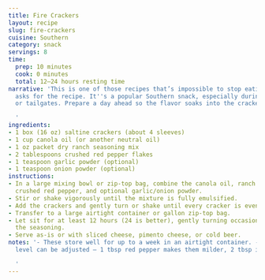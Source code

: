```yaml
---
title: Fire Crackers
layout: recipe
slug: fire-crackers
cuisine: Southern
category: snack
servings: 8
time:
  prep: 10 minutes
  cook: 0 minutes
  total: 12–24 hours resting time
narrative: 'This is one of those recipes that’s impossible to stop eating — everyone
  asks for the recipe. It''s a popular Southern snack, especially during holidays
  or tailgates. Prepare a day ahead so the flavor soaks into the crackers.

  '
ingredients:
- 1 box (16 oz) saltine crackers (about 4 sleeves)
- 1 cup canola oil (or another neutral oil)
- 1 oz packet dry ranch seasoning mix
- 2 tablespoons crushed red pepper flakes
- 1 teaspoon garlic powder (optional)
- 1 teaspoon onion powder (optional)
instructions:
- In a large mixing bowl or zip-top bag, combine the canola oil, ranch seasoning,
  crushed red pepper, and optional garlic/onion powder.
- Stir or shake vigorously until the mixture is fully emulsified.
- Add the crackers and gently turn or shake until every cracker is evenly coated.
- Transfer to a large airtight container or gallon zip-top bag.
- Let sit for at least 12 hours (24 is better), gently turning occasionally to redistribute
  the seasoning.
- Serve as-is or with sliced cheese, pimento cheese, or cold beer.
notes: '- These store well for up to a week in an airtight container. - The spice
  level can be adjusted — 1 tbsp red pepper makes them milder, 2 tbsp is classic.

  '
---
```

